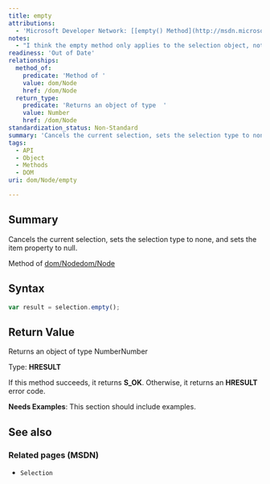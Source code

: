 ```yaml
---
title: empty
attributions:
  - 'Microsoft Developer Network: [[empty() Method](http://msdn.microsoft.com/en-us/library/ie/ms536418(v=vs.85).aspx) Article]'
notes:
  - "I think the empty method only applies to the selection object, not a node collection.\nthis is legacy MSIE method of document.selection(); and does not apply to document Nodes.\n\nMSDN doco ref: http://msdn.microsoft.com/en-us/library/ie/ms536418(v=vs.85).aspx"
readiness: 'Out of Date'
relationships:
  method_of:
    predicate: 'Method of '
    value: dom/Node
    href: /dom/Node
  return_type:
    predicate: 'Returns an object of type  '
    value: Number
    href: /dom/Node
standardization_status: Non-Standard
summary: 'Cancels the current selection, sets the selection type to none, and sets the item property to null. '
tags:
  - API
  - Object
  - Methods
  - DOM
uri: dom/Node/empty

---
```

## <span>Summary</span>

Cancels the current selection, sets the selection type to none, and sets the item property to null.

Method of [dom/Node](/dom/Node)[dom/Node](/dom/Node)

## <span>Syntax</span>

``` js
var result = selection.empty();
```

## <span>Return Value</span>

Returns an object of type NumberNumber

Type: **HRESULT**

If this method succeeds, it returns **S\_OK**. Otherwise, it returns an **HRESULT** error code.

**Needs Examples**: This section should include examples.

## <span>See also</span>

### <span>Related pages (MSDN)</span>

-   `Selection`
